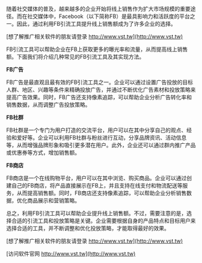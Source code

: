 随着社交媒体的普及，越来越多的企业开始将线上销售作为扩大市场规模的重要途径。而在社交媒体中，Facebook（以下简称FB）是最具影响力和活跃度的平台之一。因此，通过利用FB引流工具提升线上销售额成为了许多企业的选择。

[想了解推广相关软件的朋友请登录 http://www.vst.tw](http://www.vst.tw)

FB引流工具可以帮助企业在FB上获取更多的曝光率和流量，从而提高线上销售额。下面我们将介绍几种常见的FB引流工具及其实现方法。

**FB广告**

FB广告是最直观且最有效的FB引流工具之一。企业可以通过设置广告投放的目标人群、地区、兴趣等条件来精确投放广告，并通过不断优化广告素材和投放策略来提高广告效果。同时，FB广告还支持像素追踪，可以帮助企业分析广告转化率和销售数据，从而调整广告投放策略。

**FB社群**

FB社群是一个专门为用户打造的交流平台，用户可以在其中分享自己的观点、经验和爱好等。企业可以利用FB社群与粉丝进行互动，分享品牌资讯、活动信息等，从而增强品牌形象和吸引更多潜在用户。此外，企业还可以通过群内推广产品或优惠券等方式，增加销售额。

**FB商店**

FB商店是一个在线购物平台，用户可以在其中浏览、购买商品。企业可以通过创建自己的FB商店，将产品直接展示在FB上，并且支持在线支付和物流配送等服务，从而提高销售额。同时，FB商店还支持像素追踪，可以帮助企业分析销售数据，优化商品展示和营销策略。

总之，利用FB引流工具可以帮助企业提升线上销售额。不过，需要注意的是，选择合适的引流工具和投放策略是关键。企业需要根据自身的产品特点和目标用户来选择合适的工具，并不断调整和优化投放策略，才能取得最好的效果。

[想了解推广相关软件的朋友请登录 http://www.vst.tw](http://www.vst.tw)


[访问软件官网 http://www.vst.tw](http://www.vst.tw)
